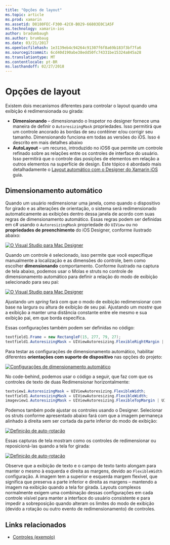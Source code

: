 ```yaml
---
title: "Opções de layout"
ms.topic: article
ms.prod: xamarin
ms.assetid: D8180FEC-F300-42C0-B029-66803E0C1A5F
ms.technology: xamarin-ios
author: bradumbaugh
ms.author: brumbaug
ms.date: 03/21/2017
ms.openlocfilehash: 1e3139eb4c94264c91307f6f8a69b183f3bf7fa6
ms.sourcegitcommit: 6cd40d190abe38edd50fc74331be15324a845a28
ms.translationtype: MT
ms.contentlocale: pt-BR
ms.lasthandoff: 02/27/2018
---
```

# <a name="layout-options"></a>Opções de layout

Existem dois mecanismos diferentes para controlar o layout quando uma exibição é redimensionada ou girada:

-  **Dimensionando** – dimensionando o Inspetor no designer fornece uma maneira de definir o `AutoresizingMask` propriedades. Isso permitirá que um controle ancorado às bordas de seu contêiner e/ou corrigir seu tamanho. Dimensionando funciona em todas as versões do iOS. Isso é descrito em mais detalhes abaixo
-  **AutoLayout** – um recurso, introduzido no iOS6 que permite um controle refinado sobre as relações entre os controles de interface do usuário. Isso permitirá que o controle das posições de elementos em relação a outros elementos na superfície de design. Este tópico é abordado mais detalhadamente o [Layout automático com o Designer do Xamarin iOS](~/ios/user-interface/designer/designer-auto-layout.md) guia.


## <a name="autosizing"></a>Dimensionamento automático

Quando um usuário redimensionar uma janela, como quando o dispositivo for girado e as alterações de orientação, o sistema será redimensionado automaticamente as exibições dentro dessa janela de acordo com suas regras de dimensionamento automático. Essas regras podem ser definidas em c# usando o `AutoresizingMask` propriedade do `UIView` ou no **propriedades de preenchimento** do iOS Designer, conforme ilustrado abaixo:

 [ ![](layout-options-images/image41.png "O Visual Studio para Mac Designer")](layout-options-images/image41.png)

Quando um controle é selecionado, isso permite que você especifique manualmente a localização e as dimensões do controle, bem como escolher **dimensionando** comportamento. Conforme ilustrado na captura de tela abaixo, podemos usar o Molas e struts no controle de dimensionamento automático para definir a relação do modo de exibição selecionado para seu pai:

 [ ![](layout-options-images/image42.png "O Visual Studio para Mac Designer")](layout-options-images/image42.png)

Ajustando um *spring* fará com que o modo de exibição redimensionar com base na largura ou altura de exibição de seu pai. Ajustando um *mostre* que a exibição a manter uma distância constante entre ele mesmo e sua exibição pai, em que borda específica.

Essas configurações também podem ser definidas no código:

```csharp
textfield1.Frame = new RectangleF(15, 277, 79, 27);
textfield1.AutoresizingMask = UIViewAutoresizing.FlexibleRightMargin | UIViewAutoresizing.FlexibleBottomMargin;
```


Para testar as configurações de dimensionamento automático, habilitar diferentes **orientações com suporte de dispositivo** nas opções do projeto:

 [ ![](layout-options-images/image43a.png "Configurações de dimensionamento automático")](layout-options-images/image43a.png)

No code-behind, podemos usar o código a seguir, que faz com que os controles de texto de duas Redimensionar horizontalmente:

```csharp
textview1.AutoresizingMask = UIViewAutoresizing.FlexibleWidth;
textfield1.AutoresizingMask = UIViewAutoresizing.FlexibleWidth;
imageview1.AutoresizingMask = UIViewAutoresizing.FlexibleTopMargin | UIViewAutoresizing.FlexibleLeftMargin;
```


Podemos também pode ajustar os controles usando o Designer. Selecionar os struts conforme apresentado abaixo fará com que a imagem permaneça alinhado à direita sem ser cortada da parte inferior do modo de exibição:

 [ ![](layout-options-images/autoresize.png "Definição de auto-rotação")](layout-options-images/autoresize.png)

Essas capturas de tela mostram como os controles de redimensionar ou reposicioná-las quando a tela for girada:

 [ ![](layout-options-images/image44a.png "Definição de auto-rotação")](layout-options-images/image44a.png)

Observe que a exibição de texto e o campo de texto tanto alongam para manter o mesmo à esquerda e direita as margens, devido ao `FlexibleWidth` configuração. A imagem tem a superior e esquerda margem flexível, que significa que preserva a parte inferior e direita as margens – mantendo a imagem na exibição quando a tela for girada. Layouts complexos normalmente exigem uma combinação dessas configurações em cada controle visível para manter a interface do usuário consistente e para impedir a sobreposição quando alteram os limites do modo de exibição (devido a rotação ou outro evento de redimensionamento) de controles.





## <a name="related-links"></a>Links relacionados

- [Controles (exemplo)](https://developer.xamarin.com/samples/Controls/)
